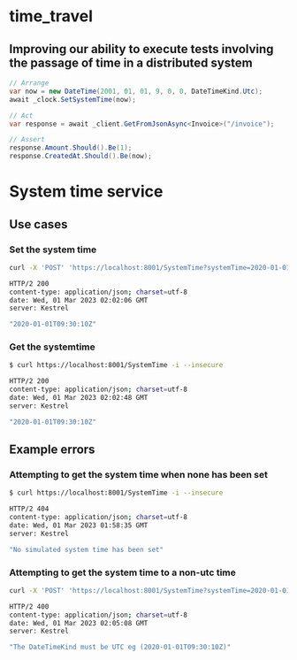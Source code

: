 # time_travel

## Improving our ability to execute tests involving the passage of time in a distributed system
```cs
// Arrange
var now = new DateTime(2001, 01, 01, 9, 0, 0, DateTimeKind.Utc);
await _clock.SetSystemTime(now);

// Act
var response = await _client.GetFromJsonAsync<Invoice>("/invoice");

// Assert
response.Amount.Should().Be(1);
response.CreatedAt.Should().Be(now);
```

# System time service

## Use cases

### Set the system time

```sh
curl -X 'POST' 'https://localhost:8001/SystemTime?systemTime=2020-01-01T09%3A30%3A10Z' -i --insecure
```

```sh
HTTP/2 200 
content-type: application/json; charset=utf-8
date: Wed, 01 Mar 2023 02:02:06 GMT
server: Kestrel

"2020-01-01T09:30:10Z"
```

### Get the systemtime

```sh
$ curl https://localhost:8001/SystemTime -i --insecure
```

```sh
HTTP/2 200 
content-type: application/json; charset=utf-8
date: Wed, 01 Mar 2023 02:02:48 GMT
server: Kestrel

"2020-01-01T09:30:10Z"
```

## Example errors

### Attempting to get the system time when none has been set

```sh
$ curl https://localhost:8001/SystemTime -i --insecure
```

```sh
HTTP/2 404 
content-type: application/json; charset=utf-8
date: Wed, 01 Mar 2023 01:58:35 GMT
server: Kestrel

"No simulated system time has been set"
```


### Attempting to get the system time to a non-utc time

```sh
curl -X 'POST' 'https://localhost:8001/SystemTime?systemTime=2020-01-01' -i --insecure
```

```sh
HTTP/2 400 
content-type: application/json; charset=utf-8
date: Wed, 01 Mar 2023 02:05:08 GMT
server: Kestrel

"The DateTimeKind must be UTC eg (2020-01-01T09:30:10Z)"
```

